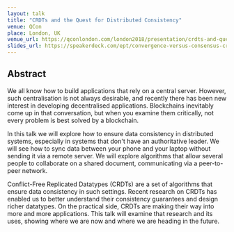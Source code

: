 ```yaml
---
layout: talk
title: "CRDTs and the Quest for Distributed Consistency"
venue: QCon
place: London, UK
venue_url: https://qconlondon.com/london2018/presentation/crdts-and-quest-distributed-consistency
slides_url: https://speakerdeck.com/ept/convergence-versus-consensus-crdts-and-the-quest-for-distributed-consistency
---
```


<script async class="speakerdeck-embed" data-id="98909ba60fa84498889ea81643e3be83" data-ratio="1.33333333333333" src="//speakerdeck.com/assets/embed.js"></script>

Abstract
--------

We all know how to build applications that rely on a central server. However, such centralisation is
not always desirable, and recently there has been new interest in developing decentralised
applications. Blockchains inevitably come up in that conversation, but when you examine them
critically, not every problem is best solved by a blockchain.

In this talk we will explore how to ensure data consistency in distributed systems, especially in
systems that don't have an authoritative leader. We will see how to sync data between your phone and
your laptop without sending it via a remote server. We will explore algorithms that allow several
people to collaborate on a shared document, communicating via a peer-to-peer network.

Conflict-Free Replicated Datatypes (CRDTs) are a set of algorithms that ensure data consistency in
such settings. Recent research on CRDTs has enabled us to better understand their consistency
guarantees and design richer datatypes. On the practical side, CRDTs are making their way into more
and more applications. This talk will examine that research and its uses, showing where we are now
and where we are heading in the future.
